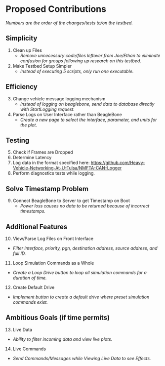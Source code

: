 # Proposed Contributions
   *Numbers are the order of the changes/tests to/on the testbed.*

## Simplicity
1. Clean up Files
   - *Remove unnecessary code/files leftover from Joe/Ethan to eliminate confusion for groups following up research on this testbed.*
2. Make Testbed Setup Simpler
   - *Instead of executing 5 scripts, only run one executable.*

## Efficiency
3. Change vehicle message logging mechanism 
   - *Instead of logging on beaglebone, send data to database directly with StartLogging request.*
4. Parse Logs on User Interface rather than BeagleBone
   - *Create a new page to select the interface, parameter, and units for the plot.*

## Testing
5. Check if Frames are Dropped
6. Determine Latency
7. Log data in the format specified here: https://github.com/Heavy-Vehicle-Networking-At-U-Tulsa/NMFTA-CAN-Logger
8. Perform diagnostics tests while logging.

## Solve Timestamp Problem
9. Connect BeagleBone to Server to get Timestamp on Boot
   - *Power loss causes no data to be returned because of incorrect timestamps.*

## Additional Features
10. View/Parse Log Files on Front Interface
   - *Filter interface, priority, pgn, destination address, source address, and full ID.*
11. Loop Simulation Commands as a Whole
   - *Create a Loop Drive button to loop all simulation commands for a duration of time.*
12. Create Default Drive
   - *Implement button to create a default drive where preset simulation commands exist.*

## Ambitious Goals (if time permits)
13. Live Data
   - *Ability to filter incoming data and view live plots.*
14. Live Commands
   - *Send Commands/Messages while Viewing Live Data to see Effects.*